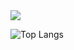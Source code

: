 <img src="https://capsule-render.vercel.app/api?type=wave&color=auto&height=300&section=header&text=capsule%20render&fontSize=90" />

![Top Langs](https://github-readme-stats.vercel.app/api/top-langs/?username=sungKyan&layout=compact)



<!---
sungKyan/sungKyan is a ✨ special ✨ repository because its `README.md` (this file) appears on your GitHub profile.
You can click the Preview link to take a look at your changes.
--->
